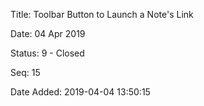 Title:  Toolbar Button to Launch a Note's Link

Date:   04 Apr 2019

Status: 9 - Closed

Seq:    15

Date Added: 2019-04-04 13:50:15

